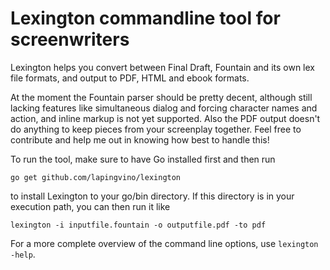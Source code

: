 Lexington commandline tool for screenwriters
============================================

Lexington helps you convert between Final Draft, Fountain and its own lex file formats, and output to PDF, HTML and ebook formats.

At the moment the Fountain parser should be pretty decent, although still lacking features like simultaneous dialog and forcing character names and action, and inline markup is not yet supported. Also the PDF output doesn't do anything to keep pieces from your screenplay together. Feel free to contribute and help me out in knowing how best to handle this!

To run the tool, make sure to have Go installed first and then run

`go get github.com/lapingvino/lexington`

to install Lexington to your go/bin directory. If this directory is in your execution path, you can then run it like

`lexington -i inputfile.fountain -o outputfile.pdf -to pdf`

For a more complete overview of the command line options, use `lexington -help`.

